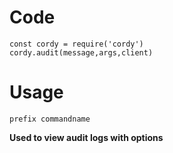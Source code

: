 # Code
```
const cordy = require('cordy')
cordy.audit(message,args,client)
```
# Usage
```
prefix commandname
```
**Used to view audit logs with options**